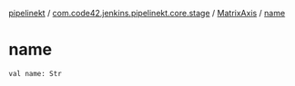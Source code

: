 [pipelinekt](../../index.md) / [com.code42.jenkins.pipelinekt.core.stage](../index.md) / [MatrixAxis](index.md) / [name](./name.md)

# name

`val name: Str`